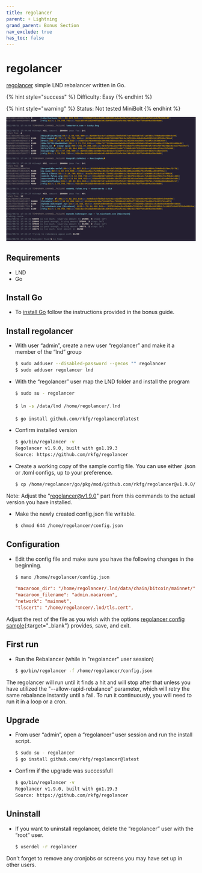 ```yaml
---
title: regolancer
parent: + Lightning
grand_parent: Bonus Section
nav_exclude: true
has_toc: false
---
```


# regolancer

[regolancer](https://github.com/rkfg/regolancer) simple LND rebalancer written in Go.

{% hint style="success" %}
Difficulty: Easy
{% endhint %}

{% hint style="warning" %}
Status: Not tested MiniBolt
{% endhint %}

![](../../images/regolancer.png)

## Requirements

* LND
* Go

## Install Go

* To [install Go](../index/go.md#install-go) follow the instructions provided in the bonus guide.

## Install regolancer

*   With user “admin”, create a new user “regolancer” and make it a member of the “lnd” group

    ```sh
    $ sudo adduser --disabled-password --gecos "" regolancer
    $ sudo adduser regolancer lnd
    ```
*   With the “regolancer” user map the LND folder and install the program

    ```sh
    $ sudo su - regolancer

    $ ln -s /data/lnd /home/regolancer/.lnd

    $ go install github.com/rkfg/regolancer@latest
    ```
*   Confirm installed version

    ```sh
    $ go/bin/regolancer -v
    Regolancer v1.9.0, built with go1.19.3
    Source: https://github.com/rkfg/regolancer
    ```
*   Create a working copy of the sample config file. You can use either .json or .toml configs, up to your preference.

    ```sh
    $ cp /home/regolancer/go/pkg/mod/github.com/rkfg/regolancer@v1.9.0/config.json.sample /home/regolancer/config.json
    ```

Note: Adjust the "regolancer@v1.9.0" part from this commands to the actual version you have installed.

*   Make the newly created config.json file writable.

    ```sh
    $ chmod 644 /home/regolancer/config.json
    ```

## Configuration

*   Edit the config file and make sure you have the following changes in the beginning.

    ```sh
    $ nano /home/regolancer/config.json
    ```

    ```ini
    "macaroon_dir": "/home/regolancer/.lnd/data/chain/bitcoin/mainnet/",
    "macaroon_filename": "admin.macaroon",
    "network": "mainnet",
    "tlscert": "/home/regolancer/.lnd/tls.cert",
    ```

Adjust the rest of the file as you wish with the options [regolancer config sample](https://github.com/rkfg/regolancer/blob/master/config.json.sample){:target="\_blank"} provides, save, and exit.

## First run

*   Run the Rebalancer (while in "regolancer" user session)

    ```sh
    $ go/bin/regolancer -f /home/regolancer/config.json
    ```

The regolancer will run until it finds a hit and will stop after that unless you have utilized the "--allow-rapid-rebalance" parameter, which will retry the same rebalance instantly until a fail. To run it continuously, you will need to run it in a loop or a cron.

## Upgrade

*   From user “admin”, open a “regolancer” user session and run the install script.

    ```sh
    $ sudo su - regolancer
    $ go install github.com/rkfg/regolancer@latest
    ```
*   Confirm if the upgrade was successfull

    ```sh
    $ go/bin/regolancer -v
    Regolancer v1.9.0, built with go1.19.3
    Source: https://github.com/rkfg/regolancer
    ```

## Uninstall

*   If you want to uninstall regolancer, delete the “regolancer” user with the “root” user.

    ```sh
    $ userdel -r regolancer
    ```

Don't forget to remove any cronjobs or screens you may have set up in other users.

